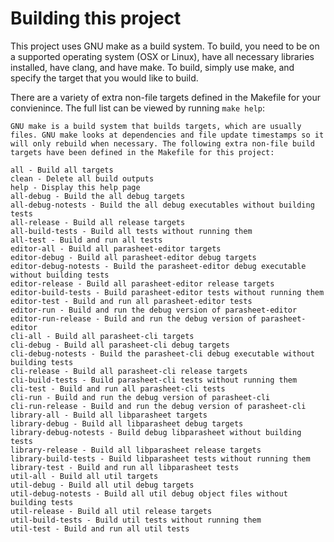 # Building this project
This project uses GNU make as a build system. To build, you need to be on a supported operating system (OSX or Linux), have all necessary libraries installed, have clang, and have make. To build, simply use make, and specify the target that you would like to build.

There are a variety of extra non-file targets defined in the Makefile for your convienince. The full list can be viewed by running `make help`:
```
GNU make is a build system that builds targets, which are usually files. GNU make looks at dependencies and file update timestamps so it will only rebuild when necessary. The following extra non-file build targets have been defined in the Makefile for this project:

all - Build all targets
clean - Delete all build outputs
help - Display this help page
all-debug - Build the all debug targets
all-debug-notests - Build the all debug executables without building tests
all-release - Build all release targets
all-build-tests - Build all tests without running them
all-test - Build and run all tests
editor-all - Build all parasheet-editor targets
editor-debug - Build all parasheet-editor debug targets
editor-debug-notests - Build the parasheet-editor debug executable without building tests
editor-release - Build all parasheet-editor release targets
editor-build-tests - Build parasheet-editor tests without running them
editor-test - Build and run all parasheet-editor tests
editor-run - Build and run the debug version of parasheet-editor
editor-run-release - Build and run the debug version of parasheet-editor
cli-all - Build all parasheet-cli targets
cli-debug - Build all parasheet-cli debug targets
cli-debug-notests - Build the parasheet-cli debug executable without building tests
cli-release - Build all parasheet-cli release targets
cli-build-tests - Build parasheet-cli tests without running them
cli-test - Build and run all parasheet-cli tests
cli-run - Build and run the debug version of parasheet-cli
cli-run-release - Build and run the debug version of parasheet-cli
library-all - Build all libparasheet targets
library-debug - Build all libparasheet debug targets
library-debug-notests - Build debug libparasheet without building tests
library-release - Build all libparasheet release targets
library-build-tests - Build libparasheet tests without running them
library-test - Build and run all libparasheet tests
util-all - Build all util targets
util-debug - Build all util debug targets
util-debug-notests - Build all util debug object files without building tests
util-release - Build all util release targets
util-build-tests - Build util tests without running them
util-test - Build and run all util tests
```
